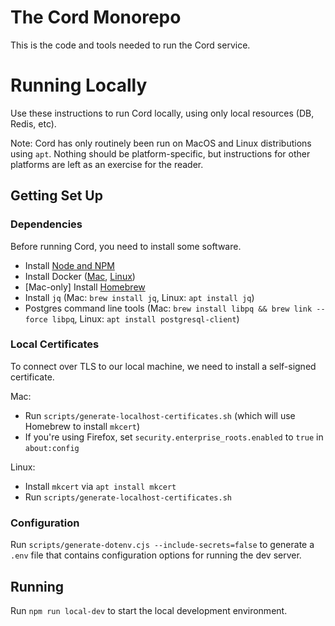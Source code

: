 # The Cord Monorepo

This is the code and tools needed to run the Cord service.

# Running Locally

Use these instructions to run Cord locally, using only local resources (DB, Redis, etc).

Note: Cord has only routinely been run on MacOS and Linux distributions using `apt`.  Nothing should be platform-specific, but instructions for other platforms are left as an exercise for the reader.

## Getting Set Up

### Dependencies

Before running Cord, you need to install some software.

* Install [Node and NPM](https://nodejs.org/en/download/package-manager)
* Install Docker ([Mac](https://docs.docker.com/desktop/install/mac-install/), [Linux](https://docs.docker.com/desktop/install/linux-install/))
* [Mac-only] Install [Homebrew](https://brew.sh/)
* Install `jq` (Mac: `brew install jq`, Linux: `apt install jq`)
* Postgres command line tools (Mac: `brew install libpq && brew link --force libpq`, Linux: `apt install postgresql-client`)

### Local Certificates

To connect over TLS to our local machine, we need to install a self-signed certificate.

Mac:

* Run `scripts/generate-localhost-certificates.sh` (which will use Homebrew to install `mkcert`)
* If you're using Firefox, set `security.enterprise_roots.enabled` to `true` in `about:config`

Linux:

* Install `mkcert` via `apt install mkcert`
* Run `scripts/generate-localhost-certificates.sh`

### Configuration

Run `scripts/generate-dotenv.cjs --include-secrets=false` to generate a `.env` file that contains configuration options for running the dev server.

## Running

Run `npm run local-dev` to start the local development environment.